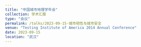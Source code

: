 ```yaml
---
title: "中国城市地理学年会"
collection: 学术汇报
type: "会议"
permalink: /talks/2023-09-15-城市韧性与城市安全
venue: "Testing Institute of America 2014 Annual Conference"
date: 2023-09-15
location: "武汉"
---
```

